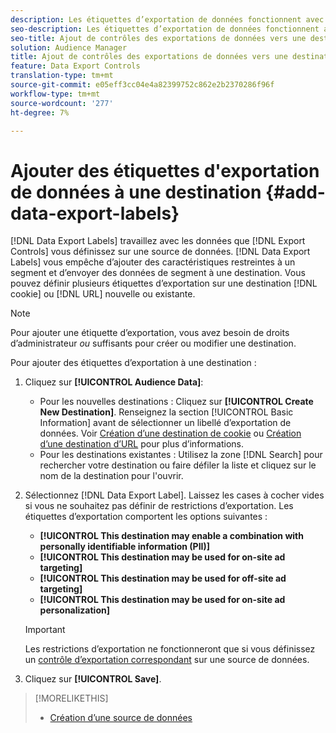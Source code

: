 ```yaml
---
description: Les étiquettes d’exportation de données fonctionnent avec les contrôles d’exportation que vous définissez sur une source de données. Les étiquettes d’exportation de données vous empêchent d’ajouter des caractéristiques restreintes à un segment et d’envoyer des données de segment à une destination. Vous pouvez définir plusieurs étiquettes d’exportation sur un nouveau cookie ou une destination URL existante ou un cookie ou une destination URL.
seo-description: Les étiquettes d’exportation de données fonctionnent avec les contrôles d’exportation que vous définissez sur une source de données. Les étiquettes d’exportation de données vous empêchent d’ajouter des caractéristiques restreintes à un segment et d’envoyer des données de segment à une destination. Vous pouvez définir plusieurs étiquettes d’exportation sur un nouveau cookie ou une destination URL existante ou un cookie ou une destination URL.
seo-title: Ajout de contrôles des exportations de données vers une destination
solution: Audience Manager
title: Ajout de contrôles des exportations de données vers une destination
feature: Data Export Controls
translation-type: tm+mt
source-git-commit: e05eff3cc04e4a82399752c862e2b2370286f96f
workflow-type: tm+mt
source-wordcount: '277'
ht-degree: 7%

---
```




# Ajouter des étiquettes d&#39;exportation de données à une destination {#add-data-export-labels}

[!DNL Data Export Labels] travaillez avec les données que  [!DNL Export Controls] vous définissez sur une source de données. [!DNL Data Export Labels] vous empêche d’ajouter des caractéristiques restreintes à un segment et d’envoyer des données de segment à une destination. Vous pouvez définir plusieurs étiquettes d’exportation sur une destination [!DNL cookie] ou [!DNL URL] nouvelle ou existante.

>[!NOTE]
>
>Pour ajouter une étiquette d’exportation, vous avez besoin de droits d’administrateur *ou* suffisants pour créer ou modifier une destination.

<!-- t_export_labels.xml -->

Pour ajouter des étiquettes d’exportation à une destination :

1. Cliquez sur **[!UICONTROL Audience Data]**:
   * Pour les nouvelles destinations : Cliquez sur **[!UICONTROL Create New Destination]**. Renseignez la section [!UICONTROL Basic Information] avant de sélectionner un libellé d’exportation de données. Voir [Création d’une destination de cookie](../../features/destinations/create-cookie-destination.md) ou [Création d’une destination d’URL](../../features/destinations/create-url-destination.md) pour plus d’informations.
   * Pour les destinations existantes : Utilisez la zone [!DNL Search] pour rechercher votre destination ou faire défiler la liste et cliquez sur le nom de la destination pour l&#39;ouvrir.
1. Sélectionnez [!DNL Data Export Label]. Laissez les cases à cocher vides si vous ne souhaitez pas définir de restrictions d’exportation. Les étiquettes d’exportation comportent les options suivantes :
   * **[!UICONTROL This destination may enable a combination with personally identifiable information (PII)]**
   * **[!UICONTROL This destination may be used for on-site ad targeting]**
   * **[!UICONTROL This destination may be used for off-site ad targeting]**
   * **[!UICONTROL This destination may be used for on-site ad personalization]**

   >[!IMPORTANT]
   >
   >Les restrictions d’exportation ne fonctionneront que si vous définissez un [contrôle d’exportation correspondant](../../features/data-export-controls.md) sur une source de données.
1. Cliquez sur **[!UICONTROL Save]**.

>[!MORELIKETHIS]
>
>* [Création d’une source de données](../../features/manage-datasources.md#create-data-source)
